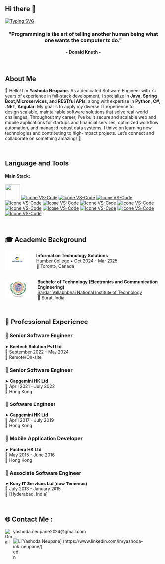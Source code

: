 ## Hi there 👋
[![Typing SVG](https://readme-typing-svg.herokuapp.com?color=00008B&size=39&center=true&vCenter=true&width=1000&lines=Welcome+to+my+GitHub+profile!;My+name+is+Yashoda+Neupane;I'm+Full+Stack+Developer)](https://git.io/typing-svg)

<h3 align="center">"Programming is the art of telling another human being what one wants the computer to do."</h3>
<h4 align="center">- Donald Knuth -</h4>

<br>

##  About Me
👋 Hello! I’m <b>Yashoda Neupane.</b>
As a dedicated Software Engineer with 7+ years of experience in full-stack development, I specialize in <b>Java, Spring Boot,Microservices, and RESTful APIs</b>, along with expertise in <b>Python, C#, .NET, Angular</b>.  My goal is to apply my diverse IT experience to design scalable, maintainable software solutions that solve real-world challenges.
Throughout my career, I’ve built secure and scalable web and mobile applications for startups and financial services, optimized workflow automation, and managed robust data systems. I thrive on learning new technologies and contributing to high-impact projects.
Let’s connect and collaborate on something amazing! 🚀

<br>

## Language and Tools

#### Main Stack:



  [<img height="48px" width="48px" src="https://skillicons.dev/icons?i=java"/>](https://java.com/)
  [<img height="48px" width="48px" alt="Icone VS-Code" src="https://skillicons.dev/icons?i=spring"/>](https://spring.io/projects/spring-boot/)
  [<img height="48px" width="48px" alt="Icone VS-Code" src="https://skillicons.dev/icons?i=py"/>](https://www.python.org/)
  [<img height="48px" width="48px" alt="Icone VS-Code" src="https://skillicons.dev/icons?i=dotnet"/>](https://dotnet.microsoft.com/en-us/)
  [<img height="48px" width="48px" alt="Icone VS-Code" src="https://skillicons.dev/icons?i=angular"/>](https://angular.dev/)
  [<img height="48px" width="48px" alt="Icone VS-Code" src="https://skillicons.dev/icons?i=aws"/>](https://aws.amazon.com/)
   [<img height="48px" width="48px" alt="Icone VS-Code" src="https://skillicons.dev/icons?i=azure"/>](https://azure.microsoft.com/en-ca)
  [<img height="48px" width="48px" alt="Icone VS-Code" src="https://skillicons.dev/icons?i=docker"/>](https://www.docker.com/)
  [<img height="48px" width="48px" alt="Icone VS-Code" src="https://skillicons.dev/icons?i=html"/>](https://developer.mozilla.org/en-US/docs/Web/HTML)
  [<img height="48px" width="48px" alt="Icone VS-Code" src="https://skillicons.dev/icons?i=css"/>](https://developer.mozilla.org/en-US/docs/Web/CSS)
  [<img height="48px" width="48px" alt="Icone VS-Code" src="https://skillicons.dev/icons?i=ts"/>](https://www.typescriptlang.org/)
   [<img height="48px" width="48px" alt="Icone VS-Code" src="https://skillicons.dev/icons?i=supabase"/>](https://postgresql.org/)
   [<img height="48px" width="48px" alt="Icone VS-Code" src="https://skillicons.dev/icons?i=mysql"/>](https://www.mysql.com/)

<br>

## 🎓 Academic Background

<div style="display: flex; align-items: center; margin-bottom: 10px;">
  <a href="https://humber.ca/">
    <img src="assets/humber_logo.png" alt="Humber College" height="70px" width="90px" style="margin-right: 20px; object-fit: contain; background: white; padding: 5px; border-radius: 4px; max-width: 70px; max-height: 50px;">
  </a>
  <div>
    <strong>Information Technology Solutions</strong><br>
    <a href="https://humber.ca/">Humber College</a> • Oct 2024 - Mar 2025<br>
    📍 Toronto, Canada
  </div>
</div> 
<br>

<div style="display: flex; align-items: center; margin-bottom: 10px;">
  <a href="https://www.svnit.ac.in/">
    <img src="assets/NIT_Surat.png" alt="SVNIT" height="70px" width="90px" style="margin-right: 20px; object-fit: contain; padding: 2px; background: white; max-width: 80px; max-height: 50px;">
  </a>
  <div>
    <strong>Bachelor of Technology (Electronics and Communication Engineering)</strong><br>
    <a href="https://www.svnit.ac.in/">Sardar Vallabhbhai National Institute of Technology </a> <br>
    📍 Surat, India
  </div>
</div>
<br>

## 💼 Professional Experience

### 🔹 **Senior Software Engineer**  
  ➤ **Beetech Solution Pvt Ltd**  
  📅 September 2022 - May 2024  
  📍 Remote/On-site  


### 🔹 **Senior Software Engineer**  
  ➤ **Capgemini HK Ltd**  
  📅 April 2021 - July 2022  
  📍 Hong Kong  


### 🔹 **Software Engineer**  
  ➤ **Capgemini HK Ltd**  
  📅 April 2017 - July 2019  
  📍 Hong Kong  


### 📱 **Mobile Application Developer**  
  ➤ **Pactera HK Ltd**  
  📅 May 2015 - June 2016  
  📍 Hong Kong  


### 🔸 **Associate Software Engineer**  
  ➤ **Kony IT Services Ltd (now Temenos)**  
  📅 July 2013 - January 2015  
  📍 [Hyderabad, India]  

<br>

## 🌐 Contact Me : 

<p>
  <a href="mailto:your.email@gmail.com">
    <img align="left" alt="Gmail" width="26px" src="https://upload.wikimedia.org/wikipedia/commons/7/7e/Gmail_icon_%282020%29.svg" />
  </a>
 yashoda.neupane2024@gmail.com
</p>

<p>
  <a href="https://linkedin.com/in/your-profile">
    <img align="left" alt="LinkedIn" width="26px" src="https://cdn-icons-png.flaticon.com/512/174/174857.png" />
  </a>
  [Yashoda Neupane] (https://www.linkedin.com/in/yashoda-neupane/)
</p>




